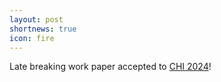 ```yaml
---
layout: post
shortnews: true
icon: fire
---
```

Late breaking work paper accepted to [CHI 2024][link2]!

[link2]: https://chi2024.acm.org/

